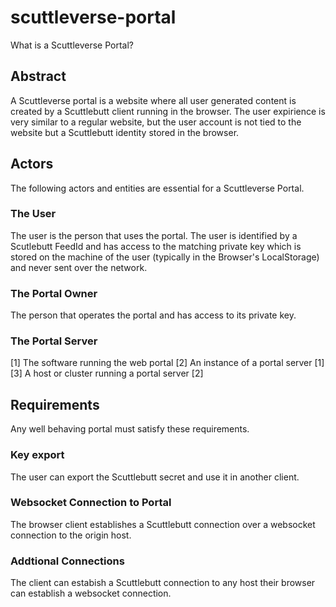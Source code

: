 # scuttleverse-portal

What is a Scuttleverse Portal?

## Abstract

A Scuttleverse portal is a website where all user generated content is created by a Scuttlebutt client running in the browser. The user expirience is very similar to a regular website, but the user account is not tied to the website but a Scuttlebutt identity stored in the browser.

## Actors

The following actors and entities are essential for a Scuttleverse Portal.

### The User

The user is the person that uses the portal. The user is identified by a Scutlebutt FeedId and has access to the matching private key which is stored on the machine of the user (typically in the Browser's LocalStorage) and never sent over the network.

### The Portal Owner

The person that operates the portal and has access to its private key.

### The Portal Server

[1] The software running the web portal
[2] An instance of a portal server [1]
[3] A host or cluster running a portal server [2]

## Requirements

Any well behaving portal must satisfy these requirements.

### Key export

The user can export the Scuttlebutt secret and use it in another client.

### Websocket Connection to Portal

The browser client establishes a Scuttlebutt connection over a websocket connection to the origin host.

### Addtional Connections

The client can estabish a Scuttlebutt connection to any host their browser can establish a websocket connection.
